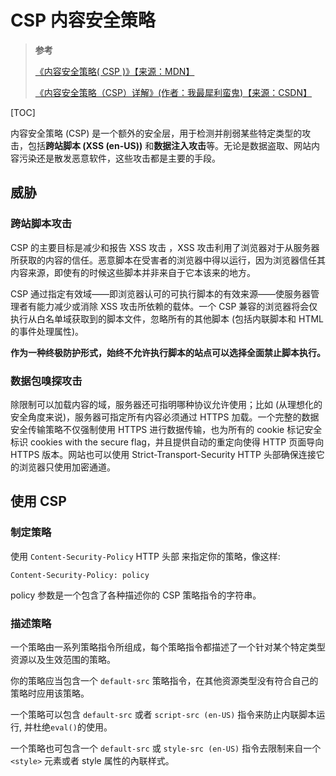 # CSP 内容安全策略

> **参考**
>
> [《内容安全策略( CSP )》【来源：MDN】](https://developer.mozilla.org/zh-CN/docs/web/http/csp)
>
> [《内容安全策略（CSP）详解》(作者：我最犀利蛮鬼)【来源：CSDN】](https://blog.csdn.net/qq_37943295/article/details/79978761)

[TOC]

内容安全策略 (CSP) 是一个额外的安全层，用于检测并削弱某些特定类型的攻击，包括**跨站脚本 (XSS (en-US))** 和**数据注入攻击**等。无论是数据盗取、网站内容污染还是散发恶意软件，这些攻击都是主要的手段。

## 威胁

### 跨站脚本攻击

CSP 的主要目标是减少和报告 XSS 攻击 ，XSS 攻击利用了浏览器对于从服务器所获取的内容的信任。恶意脚本在受害者的浏览器中得以运行，因为浏览器信任其内容来源，即使有的时候这些脚本并非来自于它本该来的地方。

CSP 通过指定有效域——即浏览器认可的可执行脚本的有效来源——使服务器管理者有能力减少或消除 XSS 攻击所依赖的载体。一个 CSP 兼容的浏览器将会仅执行从白名单域获取到的脚本文件，忽略所有的其他脚本 (包括内联脚本和 HTML 的事件处理属性)。

**作为一种终极防护形式，始终不允许执行脚本的站点可以选择全面禁止脚本执行。**

### 数据包嗅探攻击

除限制可以加载内容的域，服务器还可指明哪种协议允许使用；比如 (从理想化的安全角度来说)，服务器可指定所有内容必须通过 HTTPS 加载。一个完整的数据安全传输策略不仅强制使用 HTTPS 进行数据传输，也为所有的 cookie 标记安全标识 cookies with the secure flag，并且提供自动的重定向使得 HTTP 页面导向 HTTPS 版本。网站也可以使用 Strict-Transport-Security HTTP 头部确保连接它的浏览器只使用加密通道。

## 使用 CSP

### 制定策略

使用 `Content-Security-Policy` HTTP 头部 来指定你的策略，像这样:

```text
Content-Security-Policy: policy
```

policy 参数是一个包含了各种描述你的 CSP 策略指令的字符串。

### 描述策略

一个策略由一系列策略指令所组成，每个策略指令都描述了一个针对某个特定类型资源以及生效范围的策略。

你的策略应当包含一个 `default-src` 策略指令，在其他资源类型没有符合自己的策略时应用该策略。

一个策略可以包含 `default-src` 或者 `script-src (en-US)` 指令来防止内联脚本运行, 并杜绝`eval()`的使用。

一个策略也可包含一个 `default-src` 或 `style-src (en-US)` 指令去限制来自一个 `<style>` 元素或者 style 属性的內联样式。
